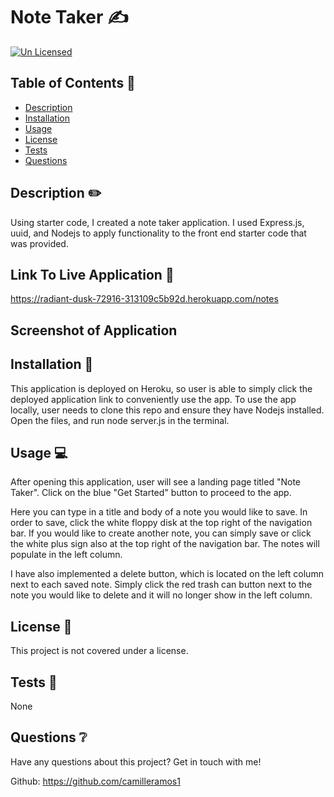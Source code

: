 # Note Taker ✍

[![Un Licensed](https://img.shields.io/badge/Unlicensed-blue)](https://opensource.org/licenses/)

## Table of Contents 📝
* [Description](#description)
* [Installation](#installation)
* [Usage](#usage)
* [License](#license)
* [Tests](#tests)
* [Questions](#questions)

## Description ✏️
Using starter code, I created a note taker application. I used Express.js, uuid, and Nodejs to apply functionality to the front end starter code that was provided. 

## Link To Live Application 📄
https://radiant-dusk-72916-313109c5b92d.herokuapp.com/notes

## Screenshot of Application


## Installation 💾
This application is deployed on Heroku, so user is able to simply click the deployed application link to conveniently use the app. To use the app locally, user needs to clone this repo and ensure they have Nodejs installed. Open the files, and run node server.js in the terminal. 

## Usage 💻
After opening this application, user will see a landing page titled "Note Taker". Click on the blue "Get Started" button to proceed to the app. 

Here you can type in a title and body of a note you would like to save. In order to save, click the white floppy disk at the top right of the navigation bar. If you would like to create another note, you can simply save or click the white plus sign also at the top right of the navigation bar. The notes will populate in the left column. 

I have also implemented a delete button, which is located on the left column next to each saved note. Simply click the red trash can button next to the note you would like to delete and it will no longer show in the left column. 

## License 📄
This project is not covered under a license.

## Tests 📎
None

## Questions ❔
Have any questions about this project? Get in touch with me!

Github: https://github.com/camilleramos1